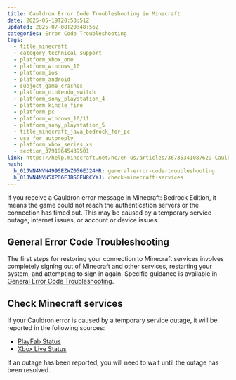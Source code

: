 ```yaml
---
title: Cauldron Error Code Troubleshooting in Minecraft
date: 2025-05-19T20:53:51Z
updated: 2025-07-08T20:48:56Z
categories: Error Code Troubleshooting
tags:
  - title_minecraft
  - category_technical_support
  - platform_xbox_one
  - platform_windows_10
  - platform_ios
  - platform_android
  - subject_game_crashes
  - platform_nintendo_switch
  - platform_sony_playstation_4
  - platform_kindle_fire
  - platform_pc
  - platform_windows_10/11
  - platform_sony_playstation_5
  - title_minecraft_java_bedrock_for_pc
  - use_for_autoreply
  - platform_xbox_series_xs
  - section_37919645439501
link: https://help.minecraft.net/hc/en-us/articles/36735341087629-Cauldron-Error-Code-Troubleshooting-in-Minecraft
hash:
  h_01JVN4NVN499SEZWZ056EJ24MR: general-error-code-troubleshooting
  h_01JVN4NVN5XPD6FJBSGEN8CYXJ: check-minecraft-services
---
```


If you receive a Cauldron error message in Minecraft: Bedrock Edition, it means the game could not reach the authentication servers or the connection has timed out. This may be caused by a temporary service outage, internet issues, or account or device issues.

## General Error Code Troubleshooting

The first steps for restoring your connection to Minecraft services involves completely signing out of Minecraft and other services, restarting your system, and attempting to sign in again. Specific guidance is available in [General Error Code Troubleshooting](./Error-Code-Troubleshooting-for-Minecraft-Bedrock-Edition.md#h_01JGCNCPVD43R5ZGDJTXPK7MKN).

## Check Minecraft services

If your Cauldron error is caused by a temporary service outage, it will be reported in the following sources:

- [PlayFab Status](https://status.playfab.com/)
- [Xbox Live Status](https://support.xbox.com/en-US/xbox-live-status)

If an outage has been reported, you will need to wait until the outage has been resolved.
